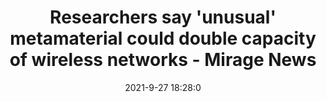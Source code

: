 ---
"title": "Researchers say 'unusual' metamaterial could double capacity of wireless networks - Mirage News"
"date": "2021-9-27 18:28:0"
"feed_name": "GOOGLENEWSINDUSTRIAL"
"feed_website": "https://news.google.com/search?q=industrial%2Bincident&hl=en-US&gl=US&ceid=US:en"
"feed_rss": "https://news.google.com/rss/search?q=industrial%2Bincident&hl=en-US&gl=US&ceid=US:en"
"link": "https://www.miragenews.com/researchers-say-unusual-metamaterial-could-640271/"
"file": "_posts/2021-1-1-1295fd1bb71f47bd51041fd40e87665bf5721522.md"
"accident": "0"
"drilling": "0"
"dead": "0"
"injured": "0"
"where": "unknown site"
"place": "unknown place"
---
